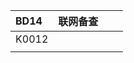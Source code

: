 | BD14  | 联网备查 |     |     |
| :---- | :--- | :-- | --- |
| K0012 |      |     |     |
|       |      |     |     |